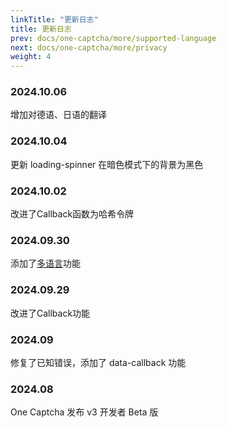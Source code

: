```yaml
---
linkTitle: "更新日志"
title: 更新日志
prev: docs/one-captcha/more/supported-language
next: docs/one-captcha/more/privacy
weight: 4
---
```


### 2024.10.06

增加对德语、日语的翻译

### 2024.10.04

更新 loading-spinner 在暗色模式下的背景为黑色

### 2024.10.02

改进了Callback函数为哈希令牌

### 2024.09.30

添加了[多语言](https://docs.xyehr.cn/docs/one-captcha/more/supported-language)功能

### 2024.09.29

改进了Callback功能

### 2024.09

修复了已知错误，添加了 data-callback 功能

### 2024.08

One Captcha 发布 v3 开发者 Beta 版
